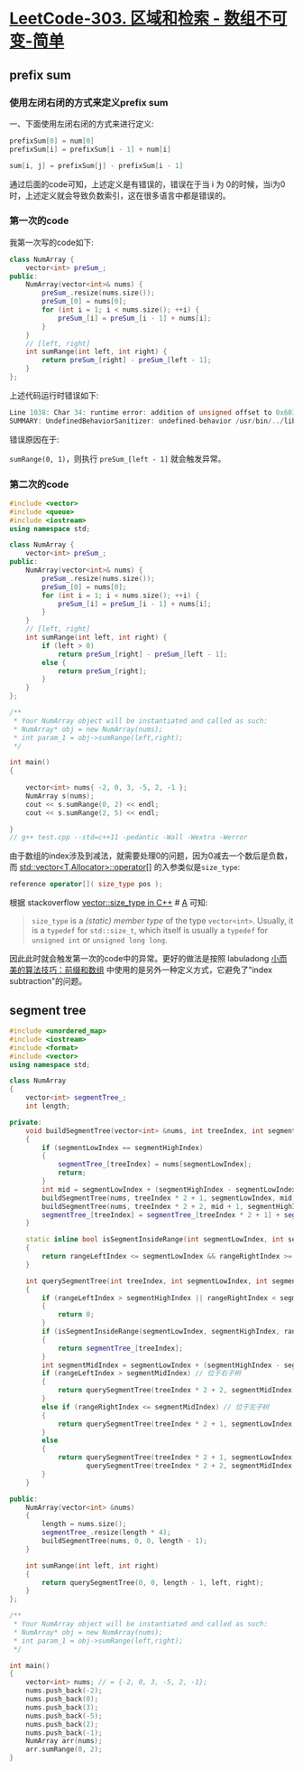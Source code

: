 # [LeetCode-303. 区域和检索 - 数组不可变-简单](https://leetcode.cn/problems/range-sum-query-immutable/) 

## prefix sum

### 使用左闭右闭的方式来定义prefix sum 

一、下面使用左闭右闭的方式来进行定义: 

```C++
prefixSum[0] = num[0]
prefixSum[i] = prefixSum[i - 1] + num[i]

sum[i, j] = prefixSum[j] - prefixSum[i - 1] 
```

通过后面的code可知，上述定义是有错误的，错误在于当 i 为 0的时候，当i为0时，上述定义就会导致负数索引，这在很多语言中都是错误的。

### 第一次的code

我第一次写的code如下:

```C++
class NumArray {
	vector<int> preSum_;
public:
	NumArray(vector<int>& nums) {
		preSum_.resize(nums.size());
		preSum_[0] = nums[0];
		for (int i = 1; i < nums.size(); ++i) {
			preSum_[i] = preSum_[i - 1] + nums[i];
		}
	}
	// [left, right]
	int sumRange(int left, int right) {
		return preSum_[right] - preSum_[left - 1];
	}
};
```

上述代码运行时错误如下:

```C++
Line 1038: Char 34: runtime error: addition of unsigned offset to 0x603000000280 overflowed to 0x60300000027c (stl_vector.h)
SUMMARY: UndefinedBehaviorSanitizer: undefined-behavior /usr/bin/../lib/gcc/x86_64-linux-gnu/9/../../../../include/c++/9/bits/stl_vector.h:1043:34
```

错误原因在于:

`sumRange(0, 1)`，则执行  `preSum_[left - 1]` 就会触发异常。

### 第二次的code

```C++
#include <vector>
#include <queue>
#include <iostream>
using namespace std;

class NumArray {
	vector<int> preSum_;
public:
	NumArray(vector<int>& nums) {
		preSum_.resize(nums.size());
		preSum_[0] = nums[0];
		for (int i = 1; i < nums.size(); ++i) {
			preSum_[i] = preSum_[i - 1] + nums[i];
		}
	}
	// [left, right]
	int sumRange(int left, int right) {
		if (left > 0)
			return preSum_[right] - preSum_[left - 1];
		else {
			return preSum_[right];
		}
	}
};

/**
 * Your NumArray object will be instantiated and called as such:
 * NumArray* obj = new NumArray(nums);
 * int param_1 = obj->sumRange(left,right);
 */

int main()
{
	
	vector<int> nums{ -2, 0, 3, -5, 2, -1 };
	NumArray s(nums);
	cout << s.sumRange(0, 2) << endl;
	cout << s.sumRange(2, 5) << endl;

}
// g++ test.cpp --std=c++11 -pedantic -Wall -Wextra -Werror

```



由于数组的index涉及到减法，就需要处理0的问题，因为0减去一个数后是负数，而 [std::vector<T,Allocator>::operator[]](https://en.cppreference.com/w/cpp/container/vector/operator_at) 的入参类似是`size_type`:

```C++
reference operator[]( size_type pos );
```

根据 stackoverflow [vector::size_type in C++](https://stackoverflow.com/questions/4849632/vectorintsize-type-in-c) # [A](https://stackoverflow.com/a/4849646/10173843) 可知:

> `size_type` is a *(static) member type* of the type `vector<int>`. Usually, it is a `typedef` for `std::size_t`, which itself is usually a `typedef` for `unsigned int` or `unsigned long long`.

因此此时就会触发第一次的code中的异常。更好的做法是按照 labuladong [小而美的算法技巧：前缀和数组](https://mp.weixin.qq.com/s?__biz=MzAxODQxMDM0Mw==&mid=2247494095&idx=2&sn=19a2609f33eadbbda1f6b75e2298d931&scene=21#wechat_redirect) 中使用的是另外一种定义方式，它避免了"index subtraction"的问题。



## segment tree



```c++
#include <unordered_map>
#include <iostream>
#include <format>
#include <vector>
using namespace std;

class NumArray
{
    vector<int> segmentTree_;
    int length;

private:
    void buildSegmentTree(vector<int> &nums, int treeIndex, int segmentLowIndex, int segmentHighIndex)
    {
        if (segmentLowIndex == segmentHighIndex)
        {
            segmentTree_[treeIndex] = nums[segmentLowIndex];
            return;
        }
        int mid = segmentLowIndex + (segmentHighIndex - segmentLowIndex) / 2;
        buildSegmentTree(nums, treeIndex * 2 + 1, segmentLowIndex, mid);
        buildSegmentTree(nums, treeIndex * 2 + 2, mid + 1, segmentHighIndex);
        segmentTree_[treeIndex] = segmentTree_[treeIndex * 2 + 1] + segmentTree_[treeIndex * 2 + 2];
    }

    static inline bool isSegmentInsideRange(int segmentLowIndex, int segmentHighIndex, int rangeLeftIndex, int rangeRightIndex)
    {
        return rangeLeftIndex <= segmentLowIndex && rangeRightIndex >= segmentHighIndex;
    }

    int querySegmentTree(int treeIndex, int segmentLowIndex, int segmentHighIndex, int rangeLeftIndex, int rangeRightIndex)
    {
        if (rangeLeftIndex > segmentHighIndex || rangeRightIndex < segmentLowIndex)
        {
            return 0;
        }
        if (isSegmentInsideRange(segmentLowIndex, segmentHighIndex, rangeLeftIndex, rangeRightIndex))
        {
            return segmentTree_[treeIndex];
        }
        int segmentMidIndex = segmentLowIndex + (segmentHighIndex - segmentLowIndex) / 2;
        if (rangeLeftIndex > segmentMidIndex) // 位于右子树
        {
            return querySegmentTree(treeIndex * 2 + 2, segmentMidIndex + 1, segmentHighIndex, rangeLeftIndex, rangeRightIndex);
        }
        else if (rangeRightIndex <= segmentMidIndex) // 位于左子树
        {
            return querySegmentTree(treeIndex * 2 + 1, segmentLowIndex, segmentMidIndex, rangeLeftIndex, rangeRightIndex);
        }
        else
        {
            return querySegmentTree(treeIndex * 2 + 1, segmentLowIndex, segmentMidIndex, rangeLeftIndex, segmentMidIndex) +
                   querySegmentTree(treeIndex * 2 + 2, segmentMidIndex + 1, segmentHighIndex, segmentMidIndex + 1, rangeRightIndex);
        }
    }

public:
    NumArray(vector<int> &nums)
    {
        length = nums.size();
        segmentTree_.resize(length * 4);
        buildSegmentTree(nums, 0, 0, length - 1);
    }

    int sumRange(int left, int right)
    {
        return querySegmentTree(0, 0, length - 1, left, right);
    }
};

/**
 * Your NumArray object will be instantiated and called as such:
 * NumArray* obj = new NumArray(nums);
 * int param_1 = obj->sumRange(left,right);
 */

int main()
{
    vector<int> nums; // = {-2, 0, 3, -5, 2, -1};
    nums.push_back(-2);
    nums.push_back(0);
    nums.push_back(3);
    nums.push_back(-5);
    nums.push_back(2);
    nums.push_back(-1);
    NumArray arr(nums);
    arr.sumRange(0, 2);
}
```



